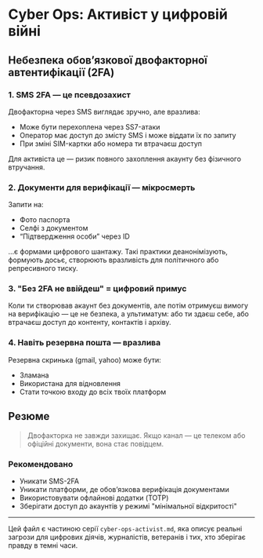 # Cyber Ops: Активіст у цифровій війні

## Небезпека обов’язкової двофакторної автентифікації (2FA)

### 1. SMS 2FA — це псевдозахист

Двофакторна через SMS виглядає зручно, але вразлива:
- Може бути перехоплена через SS7-атаки
- Оператор має доступ до змісту SMS і може віддати їх по запиту
- При зміні SIM-картки або номера ти втрачаєш доступ

Для активіста це — ризик повного захоплення акаунту без фізичного втручання.

### 2. Документи для верифікації — мікросмерть

Запити на:
- Фото паспорта
- Селфі з документом
- “Підтвердження особи” через ID

…є формами цифрового шантажу. Такі практики деанонімізують, формують досьє, створюють вразливість для політичного або репресивного тиску.

### 3. "Без 2FA не ввійдеш" = цифровий примус

Коли ти створював акаунт без документів, але потім отримуєш вимогу на верифікацію — це не безпека, а ультиматум: або ти здаєш себе, або втрачаєш доступ до контенту, контактів і архіву.

### 4. Навіть резервна пошта — вразлива

Резервна скринька (gmail, yahoo) може бути:
- Зламана
- Використана для відновлення
- Стати точкою входу до всіх твоїх платформ

## Резюме

> Двофакторка не завжди захищає. Якщо канал — це телеком або офіційні документи, вона стає повідцем.

### Рекомендовано

- Уникати SMS-2FA
- Уникати платформи, де обов’язкова верифікація документами
- Використовувати офлайнові додатки (TOTP)
- Зберігати доступ до акаунтів у режимі "мінімальної відкритості"

---

Цей файл є частиною серії `cyber-ops-activist.md`, яка описує реальні загрози для цифрових діячів, журналістів, ветеранів і тих, хто зберігає правду в темні часи.